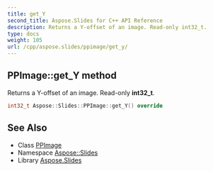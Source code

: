 ```yaml
---
title: get_Y
second_title: Aspose.Slides for C++ API Reference
description: Returns a Y-offset of an image. Read-only int32_t.
type: docs
weight: 105
url: /cpp/aspose.slides/ppimage/get_y/
---
```

## PPImage::get_Y method


Returns a Y-offset of an image. Read-only **int32_t**.

```cpp
int32_t Aspose::Slides::PPImage::get_Y() override
```

## See Also

* Class [PPImage](../)
* Namespace [Aspose::Slides](../../)
* Library [Aspose.Slides](../../../)
